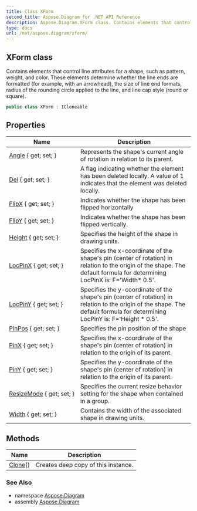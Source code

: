 ```yaml
---
title: Class XForm
second_title: Aspose.Diagram for .NET API Reference
description: Aspose.Diagram.XForm class. Contains elements that control line attributes for a shape such as pattern weight and color. These elements determine whether the line ends are formatted for example with an arrowhead the size of line end formats radius of the rounding circle applied to the line and line cap style round or square
type: docs
url: /net/aspose.diagram/xform/
---
```

## XForm class

Contains elements that control line attributes for a shape, such as pattern, weight, and color. These elements determine whether the line ends are formatted (for example, with an arrowhead), the size of line end formats, radius of the rounding circle applied to the line, and line cap style (round or square).

```csharp
public class XForm : ICloneable
```

## Properties

| Name | Description |
| --- | --- |
| [Angle](../../aspose.diagram/xform/angle/) { get; set; } | Represents the shape's current angle of rotation in relation to its parent. |
| [Del](../../aspose.diagram/xform/del/) { get; set; } | A flag indicating whether the element has been deleted locally. A value of 1 indicates that the element was deleted locally. |
| [FlipX](../../aspose.diagram/xform/flipx/) { get; set; } | Indicates whether the shape has been flipped horizontally |
| [FlipY](../../aspose.diagram/xform/flipy/) { get; set; } | Indicates whether the shape has been flipped vertically. |
| [Height](../../aspose.diagram/xform/height/) { get; set; } | Specifies the height of the shape in drawing units. |
| [LocPinX](../../aspose.diagram/xform/locpinx/) { get; set; } | Specifies the x-coordinate of the shape's pin (center of rotation) in relation to the origin of the shape. The default formula for determining LocPinX is: F='Width* 0.5'. |
| [LocPinY](../../aspose.diagram/xform/locpiny/) { get; set; } | Specifies the y-coordinate of the shape's pin (center of rotation) in relation to the origin of the shape. The default formula for determining LocPinY is: F='Height * 0.5'. |
| [PinPos](../../aspose.diagram/xform/pinpos/) { get; set; } | Specifies the pin position of the shape |
| [PinX](../../aspose.diagram/xform/pinx/) { get; set; } | Specifies the x-coordinate of the shape's pin (center of rotation) in relation to the origin of its parent. |
| [PinY](../../aspose.diagram/xform/piny/) { get; set; } | Specifies the y-coordinate of the shape's pin (center of rotation) in relation to the origin of its parent. |
| [ResizeMode](../../aspose.diagram/xform/resizemode/) { get; set; } | Specifies the current resize behavior setting for the shape when contained in a group. |
| [Width](../../aspose.diagram/xform/width/) { get; set; } | Contains the width of the associated shape in drawing units. |

## Methods

| Name | Description |
| --- | --- |
| [Clone](../../aspose.diagram/xform/clone/)() | Creates deep copy of this instance. |

### See Also

* namespace [Aspose.Diagram](../../aspose.diagram/)
* assembly [Aspose.Diagram](../../)


